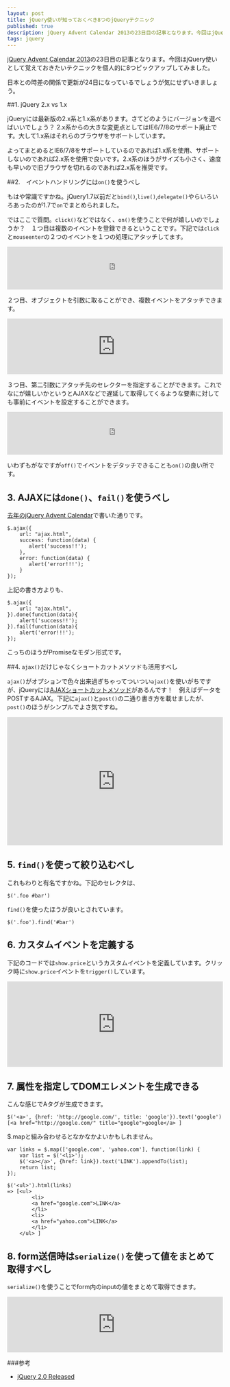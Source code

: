 ```yaml
---
layout: post
title: jQuery使いが知っておくべき8つのjQueryテクニック
published: true
description: jQuery Advent Calendar 2013の23日目の記事となります。今回はjQuery使いとして覚えておきたいテクニックを個人的に8つピックアップしてみました。
tags: jquery
---
```


[jQuery Advent Calendar 2013](http://www.adventar.org/calendars/135)の23日目の記事となります。今回はjQuery使いとして覚えておきたいテクニックを個人的に8つピックアップしてみました。

日本との時差の関係で更新が24日になっているでしょうが気にせずいきましょう。

##1. jQuery 2.x vs 1.x

jQueryには最新版の2.x系と1.x系があります。さてどのようにバージョンを選べばいいでしょう？ 2.x系からの大きな変更点としてはIE6/7/8のサポート廃止です。大して1.x系はそれらのブラウザをサポートしています。

よってまとめるとIE6/7/8をサポートしているのであれば1.x系を使用、サポートしないのであれば2.x系を使用で良いです。2.x系のほうがサイズも小さく、速度も早いので旧ブラウザを切れるのであれば2.x系を推奨です。

##2.　イベントハンドリングには`on()`を使うべし

もはや常識ですかね。jQuery1.7以前だと`bind()`,`live()`,`delegate()`やらいろいろあったのが1.7で`on`でまとめられました。

ではここで質問。`click()`などではなく、`on()`を使うことで何が嬉しいのでしょうか？　１つ目は複数のイベントを登録できるということです。下記では`click`と`mouseenter`の２つのイベントを１つの処理にアタッチしてます。

<iframe width="100%" height="100" src="http://jsfiddle.net/toshimaru/YDur2/2/embedded/" allowfullscreen="allowfullscreen" frameborder="0"></iframe>

２つ目、オブジェクトを引数に取ることができ、複数イベントをアタッチできます。

<iframe width="100%" height="130" src="http://jsfiddle.net/toshimaru/cANuP/1/embedded/" allowfullscreen="allowfullscreen" frameborder="0"></iframe>

３つ目、第二引数にアタッチ先のセレクターを指定することができます。これでなにが嬉しいかというとAJAXなどで遅延して取得してくるような要素に対しても事前にイベントを設定することができます。

<iframe width="100%" height="100" src="http://jsfiddle.net/toshimaru/hSZLY/1/embedded/" allowfullscreen="allowfullscreen" frameborder="0"></iframe>

いわずもがなですが`off()`でイベントをデタッチできることも`on()`の良い所です。

## 3. AJAXには`done()`、`fail()`を使うべし

[去年のjQuery Advent Calendar](http://blog.toshimaru.net/jquery-ajaxdeferredajax/)で書いた通りです。

    $.ajax({
        url: "ajax.html",
        success: function(data) {
           alert('success!!');
        },
        error: function(data) {
           alert('error!!!');
        }
    });

上記の書き方よりも、

    $.ajax({
        url: "ajax.html",
    }).done(function(data){
        alert('success!!');
    }).fail(function(data){
        alert('error!!!');
    });

こっちのほうがPromiseなモダン形式です。

##4. `ajax()`だけじゃなくショートカットメソッドも活用すべし

`ajax()`がオプションで色々出来過ぎちゃってついつい`ajax()`を使いがちですが、jQueryには[AJAXショートカットメソッド](http://api.jquery.com/category/ajax/shorthand-methods/)があるんです！　例えばデータをPOSTするAJAX。下記に`ajax()`と`post()`の二通り書き方を載せましたが、`post()`のほうがシンプルでよさ気ですね。

<iframe width="100%" height="300" src="http://jsfiddle.net/toshimaru/BkNfr/2/embedded/" allowfullscreen="allowfullscreen" frameborder="0"></iframe>

## 5. `find()`を使って絞り込むべし

これもわりと有名ですかね。下記のセレクタは、

    $('.foo #bar')

`find()`を使ったほうが良いとされています。

    $('.foo').find('#bar')

## 6. カスタムイベントを定義する

下記のコードでは`show.price`というカスタムイベントを定義しています。クリック時に`show.price`イベントを`trigger()`しています。

<iframe width="100%" height="200" src="http://jsfiddle.net/toshimaru/JHYhR/1/embedded/" allowfullscreen="allowfullscreen" frameborder="0"></iframe>

## 7. 属性を指定してDOMエレメントを生成できる

こんな感じでAタグが生成できます。

    $('<a>', {href: 'http://google.com/', title: 'google'}).text('google')
    [<a href=​"http:​/​/​google.com/​" title=​"google">​google​</a>​ ]

$.mapと組み合わせるとなかなかよいかもしれません。

    var links = $.map(['google.com', 'yahoo.com'], function(link) {
        var list = $('<li>');
        $('<a></a>', {href: link}).text('LINK').appendTo(list);
        return list;
    });

    $('<ul>').html(links)
    => [<ul>​
            <li>​
            <a href=​"google.com">​LINK​</a>​
            </li>​
            <li>​
            <a href=​"yahoo.com">​LINK​</a>​
            </li>​
        </ul>​ ]


## 8. form送信時は`serialize()`を使って値をまとめて取得すべし

`serialize()`を使うことでform内のinputの値をまとめて取得できます。

<iframe width="100%" height="130" src="http://jsfiddle.net/toshimaru/3GG3c/3/embedded/" allowfullscreen="allowfullscreen" frameborder="0"></iframe>


###参考

* [jQuery 2.0 Released](http://blog.jquery.com/2013/04/18/jquery-2-0-released/)
